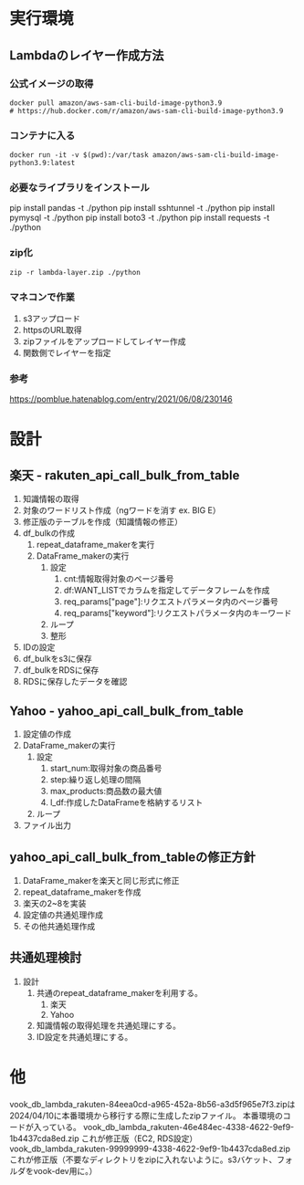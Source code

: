 # 実行環境
## Lambdaのレイヤー作成方法
### 公式イメージの取得
```
docker pull amazon/aws-sam-cli-build-image-python3.9
# https://hub.docker.com/r/amazon/aws-sam-cli-build-image-python3.9
```
### コンテナに入る
```
docker run -it -v $(pwd):/var/task amazon/aws-sam-cli-build-image-python3.9:latest
```
### 必要なライブラリをインストール
pip install pandas -t ./python
pip install sshtunnel -t ./python
pip install pymysql -t ./python
pip install boto3 -t ./python
pip install requests -t ./python

### zip化
```
zip -r lambda-layer.zip ./python
```
### マネコンで作業
1. s3アップロード
2. httpsのURL取得
3. zipファイルをアップロードしてレイヤー作成
4. 関数側でレイヤーを指定
### 参考
https://pomblue.hatenablog.com/entry/2021/06/08/230146

# 設計
## 楽天 - rakuten_api_call_bulk_from_table
1. 知識情報の取得
2. 対象のワードリスト作成（ngワードを消す ex. BIG E）
3. 修正版のテーブルを作成（知識情報の修正）
4. df_bulkの作成
   1. repeat_dataframe_makerを実行
   2. DataFrame_makerの実行
      1. 設定
         1. cnt:情報取得対象のページ番号
         2. df:WANT_LISTでカラムを指定してデータフレームを作成
         3. req_params["page"]:リクエストパラメータ内のページ番号
         4. req_params["keyword"]:リクエストパラメータ内のキーワード
      2. ループ
      3. 整形
5. IDの設定
6. df_bulkをs3に保存
7. df_bulkをRDSに保存
8. RDSに保存したデータを確認
## Yahoo - yahoo_api_call_bulk_from_table
1. 設定値の作成
2. DataFrame_makerの実行
   1. 設定
      1. start_num:取得対象の商品番号
      2. step:繰り返し処理の間隔
      3. max_products:商品数の最大値
      4. l_df:作成したDataFrameを格納するリスト
   2. ループ
3. ファイル出力
## yahoo_api_call_bulk_from_tableの修正方針
1. DataFrame_makerを楽天と同じ形式に修正
2. repeat_dataframe_makerを作成
3. 楽天の2~8を実装
4. 設定値の共通処理作成
5. その他共通処理作成
## 共通処理検討
1. 設計
   1. 共通のrepeat_dataframe_makerを利用する。
      1. 楽天
      2. Yahoo
   2. 知識情報の取得処理を共通処理にする。
   3. ID設定を共通処理にする。
# 他
vook_db_lambda_rakuten-84eea0cd-a965-452a-8b56-a3d5f965e7f3.zipは2024/04/10に本番環境から移行する際に生成したzipファイル。
本番環境のコードが入っている。
vook_db_lambda_rakuten-46e484ec-4338-4622-9ef9-1b4437cda8ed.zip
これが修正版（EC2, RDS設定）
vook_db_lambda_rakuten-99999999-4338-4622-9ef9-1b4437cda8ed.zip
これが修正版（不要なディレクトリをzipに入れないように。s3バケット、フォルダをvook-dev用に。）
